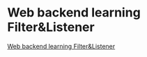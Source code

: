 # Web backend learning Filter&Listener
[Web backend learning Filter&Listener](https://aiwithcloud.com/2022/09/16/web_backend_learning_filterlistener/)
